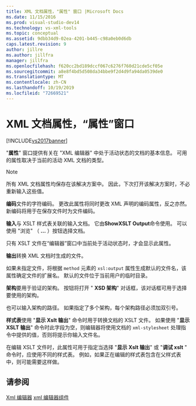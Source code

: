 ```yaml
---
title: XML 文档属性，"属性" 窗口 |Microsoft Docs
ms.date: 11/15/2016
ms.prod: visual-studio-dev14
ms.technology: vs-xml-tools
ms.topic: conceptual
ms.assetid: 9dbb34d9-02ea-4201-b445-c98a0eb0d6db
caps.latest.revision: 9
author: jillre
ms.author: jillfra
manager: jillfra
ms.openlocfilehash: f620cc2bd189dccf067c6276f760d21cde5cf05e
ms.sourcegitcommit: a8e8f4bd5d508da34bbe9f2d4d9fa94da0539de0
ms.translationtype: MT
ms.contentlocale: zh-CN
ms.lasthandoff: 10/19/2019
ms.locfileid: "72669521"
---
```

# <a name="xml-document-properties-properties-window"></a>XML 文档属性，“属性”窗口
[!INCLUDE[vs2017banner](../includes/vs2017banner.md)]

"**属性**" 窗口提供有关在 "XML 编辑器" 中处于活动状态的文档的基本信息。 可用的属性取决于当前的活动 XML 文档的类型。

> [!NOTE]
> 所有 XML 文档属性均保存在该解决方案中。 因此，下次打开该解决方案时，不必重新输入这些值。

 **编码**文件的字符编码。 更改此属性将同时更改 XML 声明的编码属性，反之亦然。 新编码将用于在保存文件时为文件编码。

 **输入**与 XSLT 样式表关联的输入文档。 它由**ShowXSLT Output**命令使用。 可以使用 "浏览" （ **...** ）按钮选择文档。

 只有 XSLT 文件在“编辑器”窗口中当前处于活动状态时，才会显示此属性。

 **输出**转换 XML 文档时生成的文件。

 如果未指定文件，将根据 `method` 元素的 `xsl:output` 属性生成默认的文件名，该属性确定文件的扩展名。 默认的文件位于当前用户的临时目录。

 **架构**要用于验证的架构。 按钮将打开 " **XSD 架构**" 对话框，该对话框可用于选择要使用的架构。

 也可以输入架构的路径。 如果指定了多个架构，每个架构路径必须加双引号。

 **样式表**使用 "**显示 Xslt 输出**" 命令时用于转换文档的 XSLT 文件。 如果使用 "**显示 XSLT 输出**" 命令时此字段为空，则编辑器将使用文档的 `xml-stylesheet` 处理指令中提供的值，否则将提示你输入文件名。

 在编辑 XSLT 文件时，此属性可用于指定当选择 "**显示 Xslt 输出**" 或 "**调试 xslt** " 命令时，应使用不同的样式表。 例如，如果正在编辑的样式表包含在父样式表中，则可能需要这样做。

## <a name="see-also"></a>请参阅
 [Xml 编辑器](../xml-tools/xml-editor.md) [xml 编辑器组件](../xml-tools/xml-editor-components.md)
